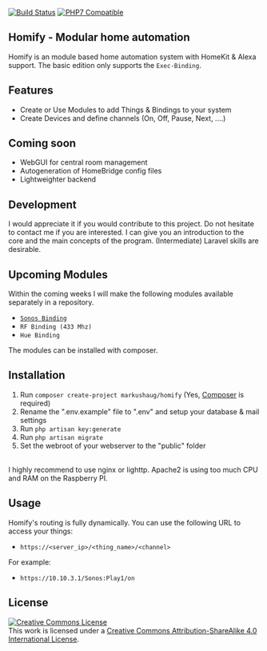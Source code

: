[![Build Status](https://travis-ci.org/markushaug/homify.svg?branch=master)](https://travis-ci.org/markushaug/homify)
[![PHP7 Compatible](https://img.shields.io/badge/php-7-green.svg?style=flat-square)](https://packagist.org/packages/markushaug/homify)


## Homify - Modular home automation

Homify is an module based home automation system with HomeKit &amp; Alexa support.
The basic edition only supports the ```Exec-Binding```. 

## Features

- Create or Use Modules to add Things & Bindings to your system
- Create Devices and define channels (On, Off, Pause, Next, ....)

## Coming soon

- WebGUI for central room management
- Autogeneration of HomeBridge config files
- Lightweighter backend

## Development
I would appreciate it if you would contribute to this project.
Do not hesitate to contact me if you are interested. I can give you an introduction to the core and the main concepts of the program. (Intermediate) Laravel skills are desirable.

## Upcoming Modules

Within the coming weeks I will make the following modules available separately in a repository.
- <a href="https://github.com/markushaug/homify-sonos">```Sonos Binding```</a>
- ```RF Binding (433 Mhz)```
- ```Hue Binding```

The modules can be installed with composer.

## Installation

1. Run ```composer create-project markushaug/homify``` (Yes, <a href="https://getcomposer.org/">Composer</a> is required)
2. Rename the ".env.example" file to ".env" and setup your database & mail settings
3. Run ```php artisan key:generate```
4. Run ```php artisan migrate```
5. Set the webroot of your webserver to the "public" folder
<br>
I highly recommend to use nginx or lighttp. Apache2 is using too much CPU and RAM on the Raspberry PI.

## Usage

Homify's routing is fully dynamically. You can use the following URL to access your things:

- ```https://<server_ip>/<thing_name>/<channel>```

For example:
- ```https://10.10.3.1/Sonos:Play1/on``` 

## License

<a rel="license" href="http://creativecommons.org/licenses/by-sa/4.0/"><img alt="Creative Commons License" style="border-width:0" src="https://i.creativecommons.org/l/by-sa/4.0/88x31.png" /></a><br />This work is licensed under a <a rel="license" href="http://creativecommons.org/licenses/by-sa/4.0/">Creative Commons Attribution-ShareAlike 4.0 International License</a>.




